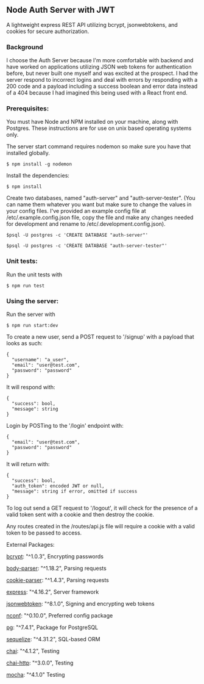 ## Node Auth Server with JWT

A lightweight express REST API utilizing bcrypt, jsonwebtokens, and cookies for
secure authorization.

### Background
I choose the Auth Server because I'm more comfortable with backend and
have worked on applications utilizing JSON web tokens for authentication before,
but never built one myself and was excited at the prospect. I had the server
respond to incorrect logins and deal with errors by responding with a 200 code
and a payload including a success boolean and error data instead of a 404
because I had imagined this being used with a React front end.

### Prerequisites:
You must have Node and NPM installed on your machine, along with Postgres.
These instructions are for use on unix based operating systems only.

The server start command requires nodemon so make sure you have that installed
globally.

`$ npm install -g nodemon`

Install the dependencies:

`$ npm install`

Create two databases, named "auth-server" and "auth-server-tester".
(You can name them whatever you want but make sure to change the values in your
config files. I've provided an example config file at /etc/.example.config.json
file, copy the file and make any changes needed for development and rename to
/etc/.development.config.json).

`$psql -U postgres -c 'CREATE DATABASE "auth-server"'`

`$psql -U postgres -c 'CREATE DATABASE "auth-server-tester"'`

### Unit tests:

Run the unit tests with

`$ npm run test`

### Using the server:

Run the server with

`$ npm run start:dev`

To create a new user, send a POST request to '/signup' with a payload that looks
as such:

```
{
  "username": "a_user",
  "email": "user@test.com",
  "password": "password"
}
```

It will respond with:

```
{
  "success": bool,
  "message": string
}
```

Login by POSTing to the '/login' endpoint with:

```
{
  "email": "user@test.com",
  "password": "password"
}
```

It will return with:

```
{
  "success": bool,
  "auth_token": encoded JWT or null,
  "message": string if error, omitted if success
}
```

To log out send a GET request to '/logout', it will check for the presence of a
valid token sent with a cookie and then destroy the cookie.

Any routes created in the /routes/api.js file will require a cookie with a valid
token to be passed to access.

External Packages:

[bcrypt](https://www.npmjs.com/package/bcrypt): "^1.0.3", Encrypting passwords

[body-parser](https://www.npmjs.com/package/body-parser): "^1.18.2", Parsing requests

[cookie-parser](https://www.npmjs.com/package/cookie-parser): "^1.4.3", Parsing requests

[express](https://www.npmjs.com/package/express): "^4.16.2", Server framework

[jsonwebtoken](https://www.npmjs.com/package/jsonwebtoken): "^8.1.0", Signing and encrypting web tokens

[nconf](https://www.npmjs.com/package/nconf): "^0.10.0", Preferred config package

[pg](https://www.npmjs.com/package/pg): "^7.4.1", Package for PostgreSQL

[sequelize](https://www.npmjs.com/package/sequelize): "^4.31.2", SQL-based ORM

[chai](https://www.npmjs.com/package/chai): "^4.1.2", Testing

[chai-http](https://github.com/chaijs/chai-http): "^3.0.0", Testing

[mocha](https://www.npmjs.com/package/mocha): "^4.1.0" Testing
